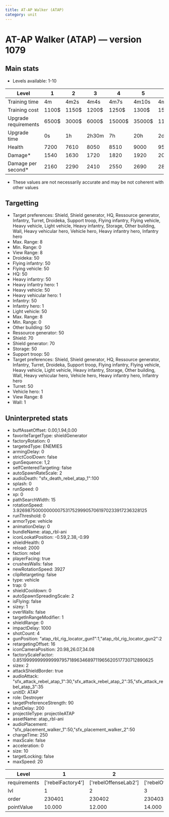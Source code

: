 ```yaml
---
title: AT-AP Walker (ATAP)
category: unit
---
```


# AT-AP Walker (ATAP) — version 1079

## Main stats

  * Levels available: 1-10

|Level               |1    |2    |3    |4     |5     |6      |7      |8      |9       |10      |
|--------------------|-----|-----|-----|------|------|-------|-------|-------|--------|--------|
|Training time       |4m   |4m2s |4m4s |4m7s  |4m10s |4m20s  |4m30s  |4m40s  |4m50s   |5m      |
|Training cost       |1100$|1150$|1200$|1250$ |1300$ |1500$  |1700$  |2000$  |2100$   |2300$   |
|Upgrade requirements|6500$|3000$|6000$|15000$|35000$|115000$|200000$|385000$|1250000$|2250000$|
|Upgrade time        |0s   |1h   |2h30m|7h    |20h   |2d12h  |4d     |6d     |1w1d    |1w5d    |
|Health              |7200 |7610 |8050 |8510  |9000  |9530   |10090  |10680  |11320   |12000   |
|Damage*             |1540 |1630 |1720 |1820  |1920  |2040   |2160   |2280   |2420    |2570    |
|Damage per second*  |2160 |2290 |2410 |2550  |2690  |2860   |3030   |3200   |3400    |3610    |

* These values are not necessarily accurate and may be not coherent with other values

## Targetting

  * Target preferences: Shield, Shield generator, HQ, Ressource generator, Infantry, Turret, Droideka, Support troop, Flying infantry, Flying vehicle, Heavy vehicle, Light vehicle, Heavy infantry, Storage, Other building, Wall, Heavy vehicular hero, Vehicle hero, Heavy infantry hero, Infantry hero
  * Max. Range: 8
  * Min. Range: 0
  * View Range: 8
  * Droideka: 50
  * Flying infantry: 50
  * Flying vehicle: 50
  * HQ: 50
  * Heavy infantry: 50
  * Heavy infantry hero: 1
  * Heavy vehicle: 50
  * Heavy vehicular hero: 1
  * Infantry: 50
  * Infantry hero: 1
  * Light vehicle: 50
  * Max. Range: 8
  * Min. Range: 0
  * Other building: 50
  * Ressource generator: 50
  * Shield: 70
  * Shield generator: 70
  * Storage: 50
  * Support troop: 50
  * Target preferences: Shield, Shield generator, HQ, Ressource generator, Infantry, Turret, Droideka, Support troop, Flying infantry, Flying vehicle, Heavy vehicle, Light vehicle, Heavy infantry, Storage, Other building, Wall, Heavy vehicular hero, Vehicle hero, Heavy infantry hero, Infantry hero
  * Turret: 50
  * Vehicle hero: 1
  * View Range: 8
  * Wall: 1

## Uninterpreted stats

  * buffAssetOffset: 0.00,1.94,0.00
  * favoriteTargetType: shieldGenerator
  * factoryRotation: 0
  * targetedType: ENEMIES
  * armingDelay: 0
  * strictCoolDown: false
  * gunSequence: 1,2
  * selfCenteredTargeting: false
  * autoSpawnRateScale: 2
  * audioDeath: "sfx_death_rebel_atap_1":100
  * splash: 0
  * runSpeed: 0
  * xp: 0
  * pathSearchWidth: 15
  * rotationSpeed: 3.92698750000000007531752999057061970233917236328125
  * runThreshold: 0
  * armorType: vehicle
  * animationDelay: 0
  * bundleName: atap_rbl-ani
  * iconLookatPosition: -0.59,2.38,-0.99
  * shieldHealth: 0
  * reload: 2000
  * faction: rebel
  * playerFacing: true
  * crushesWalls: false
  * newRotationSpeed: 3927
  * clipRetargeting: false
  * type: vehicle
  * trap: 0
  * shieldCooldown: 0
  * autoSpawnSpreadingScale: 2
  * isFlying: false
  * sizey: 1
  * overWalls: false
  * targetInRangeModifier: 1
  * shieldRange: 0
  * impactDelay: 1000
  * shotCount: 4
  * gunPosition: "atap_rbl_rig_locator_gun1":1,"atap_rbl_rig_locator_gun2":2
  * retargetingOffset: 16
  * iconCameraPosition: 20.98,26.07,34.08
  * factoryScaleFactor: 0.85199999999999997957189634689711965620517730712890625
  * sizex: 2
  * attackShieldBorder: true
  * audioAttack: "sfx_attack_rebel_atap_1":30,"sfx_attack_rebel_atap_2":35,"sfx_attack_rebel_atap_3":35
  * unitID: ATAP
  * role: Destroyer
  * targetPreferenceStrength: 90
  * shotDelay: 200
  * projectileType: projectileATAP
  * assetName: atap_rbl-ani
  * audioPlacement: "sfx_placement_walker_1":50,"sfx_placement_walker_2":50
  * chargeTime: 250
  * maxScale: false
  * acceleration: 0
  * size: 10
  * targetLocking: false
  * maxSpeed: 20

|Level       |1                |2                   |3                   |4                   |5                   |6                   |7                   |8                   |9                   |10                   |
|------------|-----------------|--------------------|--------------------|--------------------|--------------------|--------------------|--------------------|--------------------|--------------------|---------------------|
|requirements|['rebelFactory4']|['rebelOffenseLab2']|['rebelOffenseLab3']|['rebelOffenseLab4']|['rebelOffenseLab5']|['rebelOffenseLab6']|['rebelOffenseLab7']|['rebelOffenseLab8']|['rebelOffenseLab9']|['rebelOffenseLab10']|
|lvl         |1                |2                   |3                   |4                   |5                   |6                   |7                   |8                   |9                   |10                   |
|order       |230401           |230402              |230403              |230404              |230405              |230406              |230407              |230408              |230409              |230410               |
|pointValue  |10.000           |12.000              |14.000              |16.000              |18.000              |20.000              |22.000              |24.000              |26.000              |30.000               |

